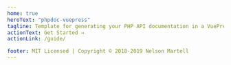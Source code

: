 ```yaml
---
home: true
heroText: "phpdoc-vuepress"
tagline: Template for generating your PHP API documentation in a VuePress format.
actionText: Get Started →
actionLink: /guide/

footer: MIT Licensed | Copyright © 2018-2019 Nelson Martell
---
```

